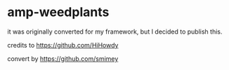 # amp-weedplants
it was originally converted for my framework, but I decided to publish this. 

credits to https://github.com/HiHowdy

convert by https://github.com/smimey
